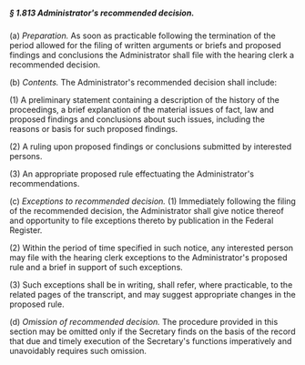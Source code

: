 ##### § 1.813 Administrator's recommended decision. #####

(a) *Preparation.* As soon as practicable following the termination of the period allowed for the filing of written arguments or briefs and proposed findings and conclusions the Administrator shall file with the hearing clerk a recommended decision.

(b) *Contents.* The Administrator's recommended decision shall include:

(1) A preliminary statement containing a description of the history of the proceedings, a brief explanation of the material issues of fact, law and proposed findings and conclusions about such issues, including the reasons or basis for such proposed findings.

(2) A ruling upon proposed findings or conclusions submitted by interested persons.

(3) An appropriate proposed rule effectuating the Administrator's recommendations.

(c) *Exceptions to recommended decision.* (1) Immediately following the filing of the recommended decision, the Administrator shall give notice thereof and opportunity to file exceptions thereto by publication in the Federal Register.

(2) Within the period of time specified in such notice, any interested person may file with the hearing clerk exceptions to the Administrator's proposed rule and a brief in support of such exceptions.

(3) Such exceptions shall be in writing, shall refer, where practicable, to the related pages of the transcript, and may suggest appropriate changes in the proposed rule.

(d) *Omission of recommended decision.* The procedure provided in this section may be omitted only if the Secretary finds on the basis of the record that due and timely execution of the Secretary's functions imperatively and unavoidably requires such omission.